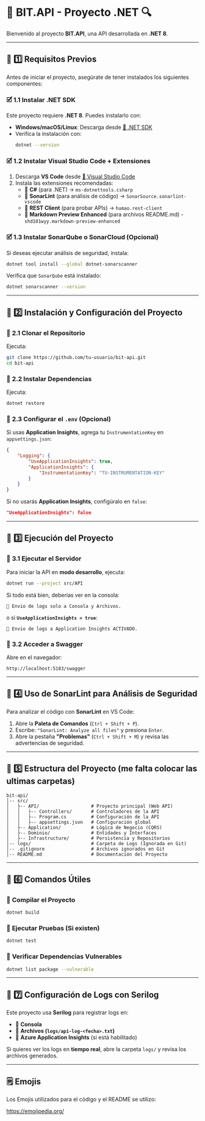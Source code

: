 # 🚀 BIT.API - Proyecto .NET 🔍

Bienvenido al proyecto **BIT.API**, una API desarrollada en **.NET 8**.

---

## 📌 1️⃣ **Requisitos Previos**

Antes de iniciar el proyecto, asegúrate de tener instalados los siguientes componentes:

### 🗹 **1.1 Instalar .NET SDK**
Este proyecto requiere **.NET 8**. Puedes instalarlo con:

- **Windows/macOS/Linux**: Descarga desde [📌 .NET SDK](https://dotnet.microsoft.com/en-us/download/dotnet/8.0)
- Verifica la instalación con:
  ```sh
  dotnet --version
  ```

### 🗹 **1.2 Instalar Visual Studio Code + Extensiones**
1. Descarga **VS Code** desde [📌 Visual Studio Code](https://code.visualstudio.com/)
2. Instala las extensiones recomendadas:
   - 🔹 **C#** (para .NET) → `ms-dotnettools.csharp`
   - 🔹 **SonarLint** (para análisis de código) → `SonarSource.sonarlint-vscode`
   - 🔹 **REST Client** (para probar APIs) → `humao.rest-client`
   - 🔹 **Markdown Preview Enhanced** (para archivos README.md) - `shd101wyy.markdown-preview-enhanced`

### 🗹 **1.3 Instalar SonarQube o SonarCloud (Opcional)**
Si deseas ejecutar análisis de seguridad, instala:
  ```sh
  dotnet tool install --global dotnet-sonarscanner
  ```

Verifica que `SonarQube` está instalado:
  ```sh
  dotnet sonarscanner --version
  ```

---

## 📌 2️⃣ **Instalación y Configuración del Proyecto**

### 🔹 **2.1 Clonar el Repositorio**
Ejecuta:
```sh
git clone https://github.com/tu-usuario/bit-api.git
cd bit-api
```

### 🔹 **2.2 Instalar Dependencias**
Ejecuta:
```sh
dotnet restore
```

### 🔹 **2.3 Configurar el `.env` (Opcional)**
Si usas **Application Insights**, agrega tu `InstrumentationKey` en `appsettings.json`:
```json
{
    "Logging": {
        "UseApplicationInsights": true,
        "ApplicationInsights": {
            "InstrumentationKey": "TU-INSTRUMENTATION-KEY"
        }
    }
}
```

Si no usarás **Application Insights**, configúralo en `false`:
```json
"UseApplicationInsights": false
```

---

## 📌 3️⃣ **Ejecución del Proyecto**

### 🔹 **3.1 Ejecutar el Servidor**
Para iniciar la API en **modo desarrollo**, ejecuta:
```sh
dotnet run --project src/API
```

Si todo está bien, deberías ver en la consola:
```
💪 Envio de logs solo a Consola y Archivos.
```
o si **`UseApplicationInsights = true`**:
```
💪 Envio de logs a Application Insights ACTIVADO.
```

### 🔹 **3.2 Acceder a Swagger**
Abre en el navegador:
```
http://localhost:5183/swagger
```

---

## 📌 4️⃣ **Uso de SonarLint para Análisis de Seguridad**
Para analizar el código con **SonarLint** en VS Code:
1. Abre la **Paleta de Comandos** (`Ctrl + Shift + P`).
2. Escribe: `"SonarLint: Analyze all files"` y presiona `Enter`.
3. Abre la pestaña **"Problemas"** (`Ctrl + Shift + M`) y revisa las advertencias de seguridad.

---

## 📌 5️⃣ **Estructura del Proyecto (me falta colocar las ultimas carpetas)**
```
bit-api/
│-- src/
│   ├-- API/                   # Proyecto principal (Web API)
│   │   ├-- Controllers/       # Controladores de la API
│   │   ├-- Program.cs         # Configuración de la API
│   │   ├-- appsettings.json   # Configuración global
│   ├-- Application/           # Lógica de Negocio (CQRS)
│   ├-- Dominio/               # Entidades y Interfaces
│   ├-- Infrastructure/        # Persistencia y Repositorios
│-- logs/                      # Carpeta de Logs (Ignorada en Git)
│-- .gitignore                 # Archivos ignorados en Git
│-- README.md                  # Documentación del Proyecto
```

---

## 📌 6️⃣ **Comandos Útiles**
### 🔹 **Compilar el Proyecto**
```sh
dotnet build
```

### 🔹 **Ejecutar Pruebas (Si existen)**
```sh
dotnet test
```

### 🔹 **Verificar Dependencias Vulnerables**
```sh
dotnet list package --vulnerable
```

---

## 📌 7️⃣ **Configuración de Logs con Serilog**
Este proyecto usa **Serilog** para registrar logs en:
- 📌 **Consola**
- 📌 **Archivos (`logs/api-log-<fecha>.txt`)**
- 📌 **Azure Application Insights** (si está habilitado)

Si quieres ver los logs en **tiempo real**, abre la carpeta `logs/` y revisa los archivos generados.

---

## 🗒️ **Emojis**
Los Emojis utilizados para el código y el README se utilizo:


https://emojipedia.org/